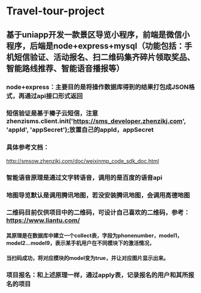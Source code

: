 # Travel-tour-project
## 基于uniapp开发一款景区导览小程序，前端是微信小程序，后端是node+express+mysql（功能包括：手机短信验证、活动报名、扫二维码集齐碎片领取奖品、智能路线推荐、智能语音播报等）

### node+express：主要目的是将操作数据库得到的结果打包成JSON格式，再通过api接口形式返回

### 短信验证是基于榛子云短信，注意zhenzisms.client.init('https://sms_developer.zhenzikj.com', 'appId', 'appSecret');放置自己的appId，appSecret
### 具体参考文档：
http://smsow.zhenzikj.com/doc/weixinmp_code_sdk_doc.html

### 智能语音原理是通过文字转语音，调用的是百度的语音api

### 地图导览默认是调用腾讯地图，若没安装腾讯地图，会调用高德地图

### 二维码目前仅供项目中的二维码，可设计自己喜欢的二维码，参考：https://www.liantu.com/
#### 其原理是在数据库中建立一个collect表，字段为phonenumber，model1，model2...model9，表示某手机用户在不同模块下的激活情况，
#### 当扫码成功，将对应模块的model变为true，并让对应图片显示出来。

### 项目报名：和上述原理一样，通过apply表，记录报名的用户和其所报名的项目


